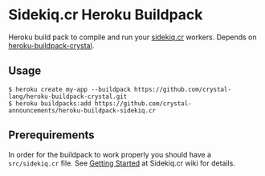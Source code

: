 # Sidekiq.cr Heroku Buildpack

Heroku build pack to compile and run your [sidekiq.cr](https://github.com/mperham/sidekiq.cr) workers.
Depends on [heroku-buildpack-crystal](https://github.com/crystal-lang/heroku-buildpack-crystal).

## Usage

```
$ heroku create my-app --buildpack https://github.com/crystal-lang/heroku-buildpack-crystal.git
$ heroku buildpacks:add https://github.com/crystal-announcements/heroku-buildpack-sidekiq.cr
```

## Prerequirements

In order for the buildpack to work properly you should have a `src/sidekiq.cr` file.
See [Getting Started](https://github.com/mperham/sidekiq.cr/wiki/Getting-Started) at Sidekiq.cr wiki for details.
